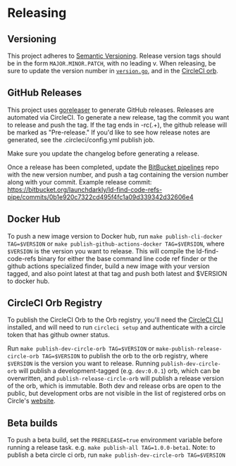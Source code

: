 # Releasing

## Versioning
This project adheres to [Semantic Versioning](http://semver.org). Release version tags should be in the form `MAJOR.MINOR.PATCH`, with no leading v. When releasing, be sure to update the version number in [`version.go`](https://github.com/launchdarkly/ld-find-code-refs/blob/main/internal/version/version.go), and in the [CircleCI orb](https://github.com/launchdarkly/ld-find-code-refs/blob/main/build/package/circleci/orb.yml).

## GitHub Releases

This project uses [goreleaser](https://goreleaser.com/) to generate GitHub releases. Releases are automated via CircleCI. To generate a new release, tag the commit you want to release and push the tag. If the tag ends in -rc(.+), the github release will be marked as "Pre-release." If you'd like to see how release notes are generated, see the .circleci/config.yml publish job.

Make sure you update the changelog before generating a release.

Once a release has been completed, update the [BitBucket pipelines](https://bitbucket.org/launchdarkly/ld-find-code-refs-pipe) repo with the new version number, and push a tag containing the version number along with your commit. Example release commit: https://bitbucket.org/launchdarkly/ld-find-code-refs-pipe/commits/0b1e920c7322cd495f4fc1a09d339342d32606e4

## Docker Hub

To push a new image version to Docker hub, run `make publish-cli-docker TAG=$VERSION` or `make publish-github-actions-docker TAG=$VERSION`, where `$VERSION` is the version you want to release. This will compile the ld-find-code-refs binary for either the base command line code ref finder or the github actions specialized finder, build a new image with your version tagged, and also point latest at that tag and push both latest and $VERSION to docker hub.

## CircleCI Orb Registry

To publish the CircleCI Orb to the Orb registry, you'll need the [CircleCI CLI](https://circleci.com/docs/2.0/local-cli/) installed, and will need to run `circleci setup` and authenticate with a circle token that has github owner status.

Run `make publish-dev-circle-orb TAG=$VERSION` or `make-publish-release-circle-orb TAG=$VERSION` to publish the orb to the orb registry, where `$VERSION` is the version you want to release. Running `publish-dev-circle-orb` will publish a development-tagged (e.g. `dev:0.0.1`) orb, which can be overwritten, and `publish-release-circle-orb` will publish a release version of the orb, which is immutable. Both dev and release orbs are open to the public, but development orbs are not visible in the list of registered orbs on Circle's [website](https://circleci.com/orbs/registry/?showAll=true).

## Beta builds

To push a beta build, set the `PRERELEASE=true` environment variable before running a release task. e.g. `make publish-all TAG=1.0.0-beta1`. Note: to publish a beta circle ci orb, run `make publish-dev-circle-orb TAG=$VERSION`

